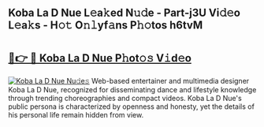 ## Koba La D Nue L𝚎a𝚔ed N𝚞𝚍e - Part-j3U Vi𝚍𝚎o L𝚎a𝚔s - H𝚘𝚝 O𝚗𝚕yf𝚊ns P𝚑𝚘tos h6tvM

# <h2><a href="http://kf2oaoz.oniu.top/?m=Koba+La+D+Nue">🔗👉 🔴 Koba La D Nue P𝚑ot𝚘𝚜 V𝚒d𝚎o</a></h2>

[![Koba La D Nue Nu𝚍e𝚜](https://i.imgur.com/0qMVB7G.gif)](http://kf2oaoz.oniu.top/?m=Koba+La+D+Nue)
Web-based entertainer and multimedia designer Koba La D Nue, recognized for disseminating dance and lifestyle knowledge through trending choreographies and compact videos. Koba La D Nue's public persona is characterized by openness and honesty, yet the details of his personal life remain hidden from view.  
